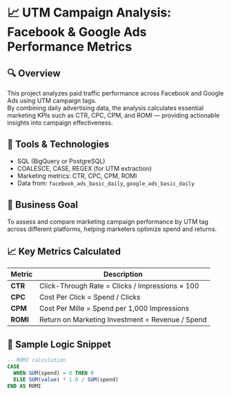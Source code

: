 # 📈 UTM Campaign Analysis: Facebook & Google Ads Performance Metrics

## 🔍 Overview
This project analyzes paid traffic performance across Facebook and Google Ads using UTM campaign tags.  
By combining daily advertising data, the analysis calculates essential marketing KPIs such as CTR, CPC, CPM, and ROMI — providing actionable insights into campaign effectiveness.

## 🧰 Tools & Technologies
- SQL (BigQuery or PostgreSQL)
- COALESCE, CASE, REGEX (for UTM extraction)
- Marketing metrics: CTR, CPC, CPM, ROMI
- Data from: `facebook_ads_basic_daily`, `google_ads_basic_daily`

## 🎯 Business Goal
To assess and compare marketing campaign performance by UTM tag across different platforms, helping marketers optimize spend and returns.

## 📈 Key Metrics Calculated
| Metric | Description |
|--------|-------------|
| **CTR** | Click-Through Rate = Clicks / Impressions × 100 |
| **CPC** | Cost Per Click = Spend / Clicks |
| **CPM** | Cost Per Mille = Spend per 1,000 Impressions |
| **ROMI** | Return on Marketing Investment = Revenue / Spend |

## 🧪 Sample Logic Snippet
```sql
-- ROMI calculation
CASE
  WHEN SUM(spend) = 0 THEN 0
  ELSE SUM(value) * 1.0 / SUM(spend)
END AS ROMI

